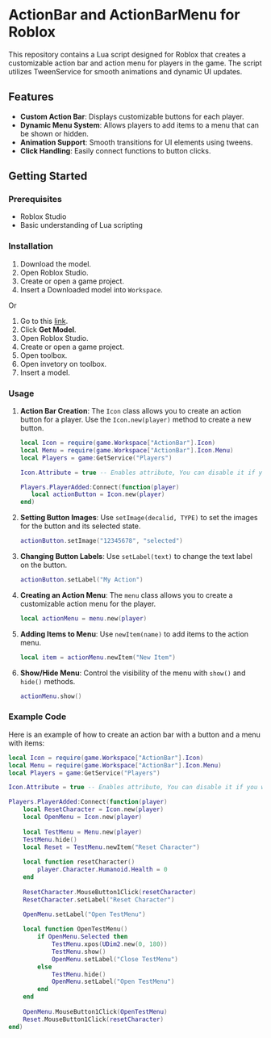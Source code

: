 # ActionBar and ActionBarMenu for Roblox

This repository contains a Lua script designed for Roblox that creates a customizable action bar and action menu for players in the game. The script utilizes TweenService for smooth animations and dynamic UI updates.

## Features

- **Custom Action Bar**: Displays customizable buttons for each player.
- **Dynamic Menu System**: Allows players to add items to a menu that can be shown or hidden.
- **Animation Support**: Smooth transitions for UI elements using tweens.
- **Click Handling**: Easily connect functions to button clicks.

## Getting Started

### Prerequisites

- Roblox Studio
- Basic understanding of Lua scripting

### Installation

1. Download the model.
2. Open Roblox Studio.
3. Create or open a game project.
4. Insert a Downloaded model into `Workspace`.

Or

1. Go to this [link](https://create.roblox.com/store/asset/140501759706489/ActionBar).
2. Click **Get Model**.
3. Open Roblox Studio.
4. Create or open a game project.
5. Open toolbox.
6. Open invetory on toolbox.
7. Insert a model.

### Usage

1. **Action Bar Creation**: The `Icon` class allows you to create an action button for a player. Use the `Icon.new(player)` method to create a new button.

   ```lua
   local Icon = require(game.Workspace["ActionBar"].Icon)
   local Menu = require(game.Workspace["ActionBar"].Icon.Menu)
   local Players = game:GetService("Players")
   
   Icon.Attribute = true -- Enables attribute, You can disable it if you want.
   
   Players.PlayerAdded:Connect(function(player)
      local actionButton = Icon.new(player)
   end)
   ```

2. **Setting Button Images**: Use `setImage(decalid, TYPE)` to set the images for the button and its selected state.

   ```lua
   actionButton.setImage("12345678", "selected")
   ```

3. **Changing Button Labels**: Use `setLabel(text)` to change the text label on the button.

   ```lua
   actionButton.setLabel("My Action")
   ```

4. **Creating an Action Menu**: The `menu` class allows you to create a customizable action menu for the player.

   ```lua
   local actionMenu = menu.new(player)
   ```

5. **Adding Items to Menu**: Use `newItem(name)` to add items to the action menu.

   ```lua
   local item = actionMenu.newItem("New Item")
   ```

6. **Show/Hide Menu**: Control the visibility of the menu with `show()` and `hide()` methods.

   ```lua
   actionMenu.show()
   ```

### Example Code

Here is an example of how to create an action bar with a button and a menu with items:

```lua
local Icon = require(game.Workspace["ActionBar"].Icon)
local Menu = require(game.Workspace["ActionBar"].Icon.Menu)
local Players = game:GetService("Players")

Icon.Attribute = true -- Enables attribute, You can disable it if you want.

Players.PlayerAdded:Connect(function(player)
    local ResetCharacter = Icon.new(player)
    local OpenMenu = Icon.new(player)
	
    local TestMenu = Menu.new(player)
    TestMenu.hide()
    local Reset = TestMenu.newItem("Reset Character")
	
    local function resetCharacter()
        player.Character.Humanoid.Health = 0
    end
    
    ResetCharacter.MouseButton1Click(resetCharacter)
    ResetCharacter.setLabel("Reset Character")
	
    OpenMenu.setLabel("Open TestMenu")

    local function OpenTestMenu()
        if OpenMenu.Selected then
            TestMenu.xpos(UDim2.new(0, 180))
            TestMenu.show()
            OpenMenu.setLabel("Close TestMenu")
        else
            TestMenu.hide()
            OpenMenu.setLabel("Open TestMenu")
        end
    end
    
    OpenMenu.MouseButton1Click(OpenTestMenu)
    Reset.MouseButton1Click(resetCharacter)
end)
```
